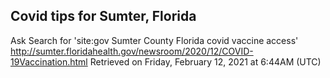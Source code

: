 ## Covid tips for Sumter, Florida

Ask Search for 'site:gov Sumter County Florida covid vaccine access'
http://sumter.floridahealth.gov/newsroom/2020/12/COVID-19Vaccination.html
Retrieved on Friday, February 12, 2021 at 6:44AM (UTC)